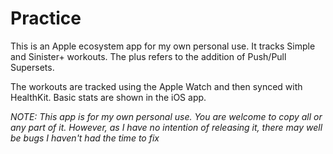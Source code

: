 # Practice

This is an Apple ecosystem app for my own personal use.  It tracks Simple and Sinister+ workouts.  The plus refers to the addition of Push/Pull Supersets.

The workouts are tracked using the Apple Watch and then synced with HealthKit.  Basic stats are shown in the iOS app.  

*NOTE: This app is for my own personal use.  You are welcome to copy all or any part of it.  However, as I have no intention of releasing it, there may well be bugs I haven't had the time to fix*

